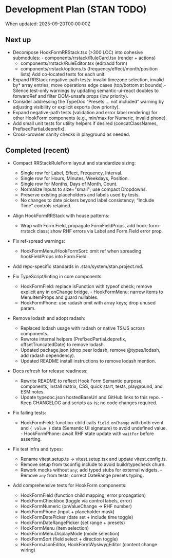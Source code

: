 # Development Plan (STAN TODO)

When updated: 2025-09-20T00:00:00Z

## Next up

- Decompose HookFormRRStack.tsx (>300 LOC) into cohesive submodules: - components/rrstack/RuleCard.tsx (render + actions)
  - components/rrstack/RuleEditor.tsx (edit/add form)
  - components/rrstack/options.ts (frequency/effect/month/position lists) Add co-located tests for each unit.
- Expand RRStack negative-path tests: invalid timezone selection, invalid by\* array entries, move operations edge cases (top/bottom at bounds).- Silence test-only warnings by updating semantic-ui-react doubles to forwardRef and filter DOM-unsafe props (low priority).
- Consider addressing the TypeDoc “Presets … not included” warning by adjusting visibility or explicit exports (low priority).
- Expand negative-path tests (validation and error label rendering) for other HookForm components (e.g., min/max for Numeric, invalid phone).
- Add small unit tests for utility helpers if desired (concatClassNames, PrefixedPartial.deprefix).
- Cross-browser sanity checks in playground as needed.

## Completed (recent)

- Compact RRStackRuleForm layout and standardize sizing:
  - Single row for Label, Effect, Frequency, Interval.
  - Single row for Hours, Minutes, Weekdays, Position.
  - Single row for Months, Days of Month, Count.
  - Normalize Inputs to size="small"; use compact Dropdowns.
  - Preserve existing placeholders and labels used by tests.
  - No changes to date pickers beyond label consistency; “Include Time” controls retained.

- Align HookFormRRStack with house patterns:
  - Wrap with Form.Field, propagate FormFieldProps, add hook-form-rrstack class; show RHF errors via Label and Form.Field error prop.
- Fix ref-spread warnings:
  - HookFormMenu/HookFormSort: omit ref when spreading hookFieldProps into Form.Field.
- Add repo-specific standards in .stan/system/stan.project.md.

- Fix TypeScript/linting in core components:
  - HookFormField: replace isFunction with typeof check; remove explicit any in onChange bridge. - HookFormMenu: narrow items to MenuItemProps and guard nullables.
  - HookFormPhone: use radash omit with array keys; drop unused param.
- Remove lodash and adopt radash:
  - Replaced lodash usage with radash or native TS/JS across components.
  - Rewrote internal helpers (PrefixedPartial.deprefix, offsetTruncatedDate) to remove lodash.
  - Updated package.json (drop peer lodash, remove @types/lodash, add radash dependency).
  - Updated README install instructions to remove lodash mention.

- Docs refresh for release readiness:
  - Rewrite README to reflect Hook Form Semantic purpose, components, install matrix, CSS, quick start, tests, playground, and ESM notes.
  - Update typedoc.json hostedBaseUrl and GitHub links to this repo. - Keep CHANGELOG and scripts as-is; no code changes required.

- Fix failing tests:
  - HookFormField: function-child calls `field.onChange` with both event and `{ value }` data (Semantic UI signature) to avoid undefined value. - HookFormPhone: await RHF state update with `waitFor` before asserting.

- Fix test infra and types:
  - Rename vitest.setup.ts → vitest.setup.tsx and update vitest.config.ts.
  - Remove setup from tsconfig include to avoid build/typecheck churn.
  - Rework mocks without `any`; add typed stubs for external widgets. - Remove `any` from tests; correct DateRange presets typing.
- Add comprehensive tests for HookForm components:
  - HookFormField (function child mapping, error propagation)
  - HookFormCheckbox (toggle via control labels, error)
  - HookFormNumeric (onValueChange → RHF number)
  - HookFormPhone (input + placeholder mask)
  - HookFormDatePicker (date set + include time toggle)
  - HookFormDateRangePicker (set range + presets)
  - HookFormMenu (item selection)
  - HookFormMenuDisplayMode (mode selection)
  - HookFormSort (field select + direction toggle)
  - HookFormJsonEditor, HookFormWysiwygEditor (content change wiring)
